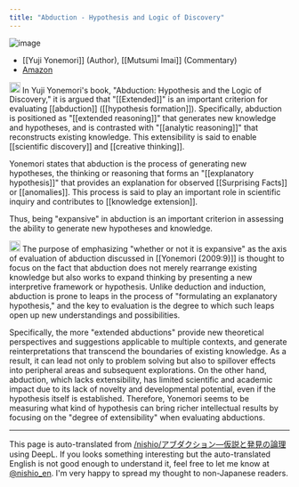 ```yaml
---
title: "Abduction - Hypothesis and Logic of Discovery"
---
```


![image](https://gyazo.com/7a03328a133d0ff4744d460096154fb1/thumb/1000)
- [[Yuji Yonemori]] (Author), [[Mutsumi Imai]] (Commentary)
- [Amazon](https://amzn.to/3C0tSZ9)

<img src='https://scrapbox.io/api/pages/nishio-en/gpt/icon' alt='gpt.icon' height="19.5"/>
In Yuji Yonemori's book, "Abduction: Hypothesis and the Logic of Discovery," it is argued that "[[Extended]]" is an important criterion for evaluating [[abduction]] ([[hypothesis formation]]). Specifically, abduction is positioned as "[[extended reasoning]]" that generates new knowledge and hypotheses, and is contrasted with "[[analytic reasoning]]" that reconstructs existing knowledge. This extensibility is said to enable [[scientific discovery]] and [[creative thinking]].

Yonemori states that abduction is the process of generating new hypotheses, the thinking or reasoning that forms an "[[explanatory hypothesis]]" that provides an explanation for observed [[Surprising Facts]] or [[anomalies]]. This process is said to play an important role in scientific inquiry and contributes to [[knowledge extension]].

Thus, being "expansive" in abduction is an important criterion in assessing the ability to generate new hypotheses and knowledge.

<img src='https://scrapbox.io/api/pages/nishio-en/o1 Pro/icon' alt='o1 Pro.icon' height="19.5"/>
The purpose of emphasizing "whether or not it is expansive" as the axis of evaluation of abduction discussed in [[Yonemori (2009:9)]] is thought to focus on the fact that abduction does not merely rearrange existing knowledge but also works to expand thinking by presenting a new interpretive framework or hypothesis. Unlike deduction and induction, abduction is prone to leaps in the process of "formulating an explanatory hypothesis," and the key to evaluation is the degree to which such leaps open up new understandings and possibilities.

Specifically, the more "extended abductions" provide new theoretical perspectives and suggestions applicable to multiple contexts, and generate reinterpretations that transcend the boundaries of existing knowledge. As a result, it can lead not only to problem solving but also to spillover effects into peripheral areas and subsequent explorations. On the other hand, abduction, which lacks extensibility, has limited scientific and academic impact due to its lack of novelty and developmental potential, even if the hypothesis itself is established. Therefore, Yonemori seems to be measuring what kind of hypothesis can bring richer intellectual results by focusing on the "degree of extensibility" when evaluating abductions.

---
This page is auto-translated from [/nishio/アブダクション―仮説と発見の論理](https://scrapbox.io/nishio/アブダクション―仮説と発見の論理) using DeepL. If you looks something interesting but the auto-translated English is not good enough to understand it, feel free to let me know at [@nishio_en](https://twitter.com/nishio_en). I'm very happy to spread my thought to non-Japanese readers.